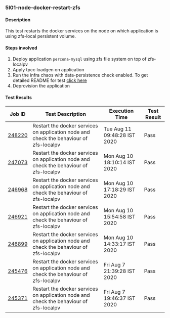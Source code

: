 ### 5I01-node-docker-restart-zfs

#### Description

This test restarts the docker services on the node on which application is using zfs-local persistent volume. 

#### Steps involved

1. Deploy application `percona-mysql` using zfs file system on top of zfs-localpv
2. Apply tpcc loadgen on application
3. Run the infra chaos with data-persistence check enabled. To get detailed README for test [click here]()
4. Deprovision the application

#### Test Results

| Job ID  |      Test Description         | Execution Time |   Test Result   |
|---------|-------------------------------|----------------|-----------------|
|     <a href="https://gitlab.openebs.ci/openebs/e2e-nativek8s/-/jobs/248220">248220</a>           |  Restart the docker services on application node and check the behaviour of zfs-localpv           | Tue Aug 11 09:48:28 IST 2020  | Pass |
|     <a href="https://gitlab.openebs.ci/openebs/e2e-nativek8s/-/jobs/247073">247073</a>           |  Restart the docker services on application node and check the behaviour of zfs-localpv           | Mon Aug 10 18:10:14 IST 2020  | Pass |
|     <a href="https://gitlab.openebs.ci/openebs/e2e-nativek8s/-/jobs/246968">246968</a>           |  Restart the docker services on application node and check the behaviour of zfs-localpv           | Mon Aug 10 17:18:29 IST 2020  | Pass |
|     <a href="https://gitlab.openebs.ci/openebs/e2e-nativek8s/-/jobs/246921">246921</a>           |  Restart the docker services on application node and check the behaviour of zfs-localpv           | Mon Aug 10 15:54:58 IST 2020  | Pass |
|     <a href="https://gitlab.openebs.ci/openebs/e2e-nativek8s/-/jobs/246899">246899</a>           |  Restart the docker services on application node and check the behaviour of zfs-localpv           | Mon Aug 10 14:33:17 IST 2020  | Pass |
|     <a href="https://gitlab.openebs.ci/openebs/e2e-nativek8s/-/jobs/245476">245476</a>           |  Restart the docker services on application node and check the behaviour of zfs-localpv           | Fri Aug  7 21:39:28 IST 2020  | Pass |
|     <a href="https://gitlab.openebs.ci/openebs/e2e-nativek8s/-/jobs/245371">245371</a>           |  Restart the docker services on application node and check the behaviour of zfs-localpv           | Fri Aug  7 19:46:37 IST 2020  | Pass |

